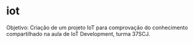 # iot

Objetivo:
  Criação de um projeto IoT para comprovação do conhecimento compartilhado na aula de IoT Development, turma 37SCJ.
  
  


